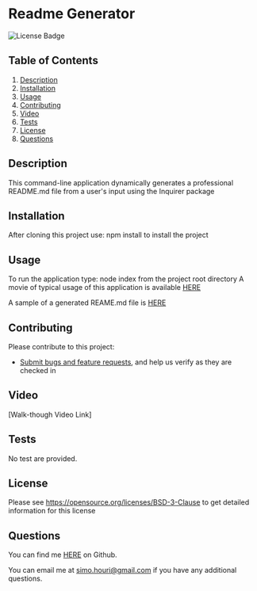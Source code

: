 # Readme Generator
![License Badge](https://shields.io/badge/license-BSD-green)
## Table of Contents
1. [Description](#description)
2. [Installation](#installation)
3. [Usage](#usage)
4. [Contributing](#contributing)
5. [Video](#video)
6. [Tests](#tests)
7. [License](#license)
8. [Questions](#questions)
## Description
This command-line application dynamically generates a professional README.md file from a user's input using the Inquirer package
## Installation
After cloning this project use: npm install to install the project
## Usage
To run the application type: node index from the project root directory
A movie of typical usage of this application is available [HERE](https:/github.com/lstillwe/)

A sample of a generated REAME.md file is [HERE](https://github.com/lstillwe/readme-generator/blob/develop/generated_README.md)
## Contributing
Please contribute to this project:
* [Submit bugs and feature requests](https://github.com/Prototype1309/README.md-generator-/issues), and help us verify as they are checked in

## Video
[Walk-though Video Link]

## Tests
No test are provided.
## License
Please see https://opensource.org/licenses/BSD-3-Clause to get detailed information for this license

## Questions
You can find me [HERE](https://github.com/Prototype1309) on Github.

You can email me at simo.houri@gmail.com if you have any additional questions.